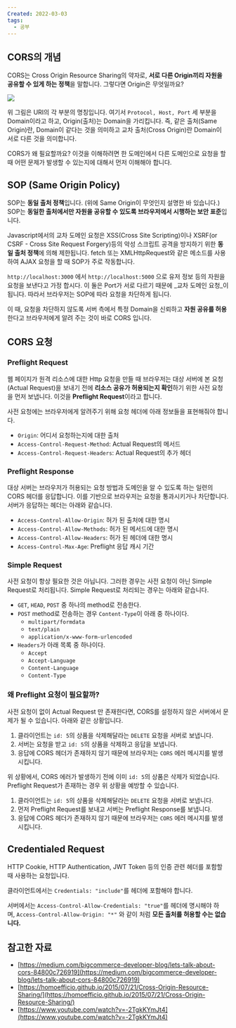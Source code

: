```yaml
---
Created: 2022-03-03
tags:
  - 공부
---
```

## CORS의 개념

CORS는 Cross Origin Resource Sharing의 약자로, **서로 다른 Origin끼리 자원을 공유할 수 있게 하는 정책**을 말합니다. 그렇다면 Origin은 무엇일까요?

![](https://velog.velcdn.com/images%2Fjohnyworld%2Fpost%2F32451304-ea2f-40f4-98a0-5ee532714bef%2FScreen%20Shot%202022-03-03%20at%2010.53.52%20AM.png)

위 그림은 URI의 각 부분의 명칭입니다. 여기서 `Protocol, Host, Port` 세 부분을 Domain이라고 하고, Origin(출처)는 Domain을 가리킵니다. 즉, 같은 출처(Same Origin)란, Domain이 같다는 것을 의미하고 교차 출처(Cross Origin)란 Domain이 서로 다른 것을 의미합니다.

CORS가 왜 필요할까요? 이것을 이해하려면 한 도메인에서 다른 도메인으로 요청을 할때 어떤 문제가 발생할 수 있는지에 대해서 먼저 이해해야 합니다.

## SOP (Same Origin Policy)

SOP는 **동일 출처 정책**입니다. (위에 Same Origin이 무엇인지 설명한 바 있습니다.) SOP는 **동일한 출처에서만 자원을 공유할 수 있도록 브라우저에서 시행하는 보안 표준**입니다.

Javascript에서의 교차 도메인 요청은 XSS(Cross Site Scripting)이나 XSRF(or CSRF - Cross Site Request Forgery)등의 악성 스크립트 공격을 방지하기 위한 **동일 출처 정책**에 의해 제한됩니다. fetch 또는 XMLHttpRequest와 같은 메소드를 사용하여 AJAX 요청을 할 때 SOP가 주로 작동합니다.

`http://localhost:3000` 에서 `http://localhost:5000` 으로 유저 정보 등의 자원을 요청을 보낸다고 가정 합시다. 이 둘은 Port가 서로 다르기 때문에 _교차 도메인 요청_이 됩니다. 따라서 브라우저는 SOP에 따라 요청을 차단하게 됩니다.

이 때, 요청을 차단하지 않도록 서버 측에서 특정 Domain을 신뢰하고 **자원 공유를 허용**한다고 브라우저에게 알려 주는 것이 바로 CORS 입니다.

## CORS 요청

### Preflight Request

웹 페이지가 원격 리소스에 대한 Http 요청을 만들 때 브라우저는 대상 서버에 본 요청(Actual Request)을 보내기 전에 **리소스 공유가 허용되는지 확인**하기 위한 사전 요청을 먼저 보냅니다. 이것을 **Preflight Request**이라고 합니다.

사전 요청에는 브라우저에게 알려주기 위해 요청 헤더에 아래 정보들을 표현해줘야 합니다.

-   `Origin`: 어디서 요청하는지에 대한 출처
-   `Access-Control-Request-Method`: Actual Request의 메서드
-   `Access-Control-Request-Headers`: Actual Request의 추가 헤더

### Preflight Response

대상 서버는 브라우저가 허용되는 요청 방법과 도메인을 알 수 있도록 하는 일련의 CORS 헤더를 응답합니다. 이를 기반으로 브라우저는 요청을 통과시키거나 차단합니다. 서버가 응답하는 헤더는 아래와 같습니다.

-   `Access-Control-Allow-Origin`: 허가 된 출처에 대한 명시
-   `Access-Control-Allow-Methods`: 허가 된 메서드에 대한 명시
-   `Access-Control-Allow-Headers`: 허가 된 헤더에 대한 명시
-   `Access-Control-Max-Age`: Preflight 응답 캐시 기간

### Simple Request

사전 요청이 항상 필요한 것은 아닙니다. 그러한 경우는 사전 요청이 아닌 Simple Request로 처리됩니다. Simple Request로 처리되는 경우는 아래와 같습니다.

-   `GET`, `HEAD`, `POST` 중 하나의 method로 전송한다.
-   `POST` method로 전송하는 경우 `Content-Type`이 아래 중 하나이다.
    -   `multipart/formdata`
    -   `text/plain`
    -   `application/x-www-form-urlencoded`
-   `Headers`가 아래 목록 중 하나이다.
    -   `Accept`
    -   `Accept-Language`
    -   `Content-Language`
    -   `Content-Type`

### 왜 Preflight 요청이 필요할까?

사전 요청이 없이 Actual Request 만 존재한다면, CORS를 설정하지 않은 서버에서 문제가 될 수 있습니다. 아래와 같은 상황입니다.

1.  클라이언트는 `id: 5`의 상품을 삭제해달라는 `DELETE` 요청을 서버로 보냅니다.
2.  서버는 요청을 받고 `id: 5`의 상품을 삭제하고 응답을 보냅니다.
3.  응답에 CORS 헤더가 존재하지 않기 때문에 브라우저는 `CORS` 에러 메시지를 발생시킵니다.

위 상황에서, CORS 에러가 발생하기 전에 이미 `id: 5`의 상품은 삭제가 되었습니다. Preflight Request가 존재하는 경우 위 상황을 예방할 수 있습니다.

1.  클라이언트는 `id: 5`의 상품을 삭제해달라는 `DELETE` 요청을 서버로 보냅니다.
2.  먼저 Preflight Request를 보내고 서버는 Preflight Response를 보냅니다.
3.  응답에 CORS 헤더가 존재하지 않기 때문에 브라우저는 `CORS` 에러 메시지를 발생시킵니다.

## Credentialed Request

HTTP Cookie, HTTP Authentication, JWT Token 등의 인증 관련 헤더를 포함할 때 사용하는 요청입니다.

클라이언트에서는 `Credentials: "include"`를 헤더에 포함해야 합니다.

서버에서는 `Access-Control-Allow-Credentials: "true"`를 헤더에 명시해야 하며, `Access-Control-Allow-Origin: "*"` 와 같이 처럼 **모든 출처를 허용할 수는 없습니다.**

## 참고한 자료

-   [https://medium.com/bigcommerce-developer-blog/lets-talk-about-cors-84800c726919](https://medium.com/bigcommerce-developer-blog/lets-talk-about-cors-84800c726919)
-   [https://homoefficio.github.io/2015/07/21/Cross-Origin-Resource-Sharing/](https://homoefficio.github.io/2015/07/21/Cross-Origin-Resource-Sharing/)
-   [https://www.youtube.com/watch?v=-2TgkKYmJt4](https://www.youtube.com/watch?v=-2TgkKYmJt4)